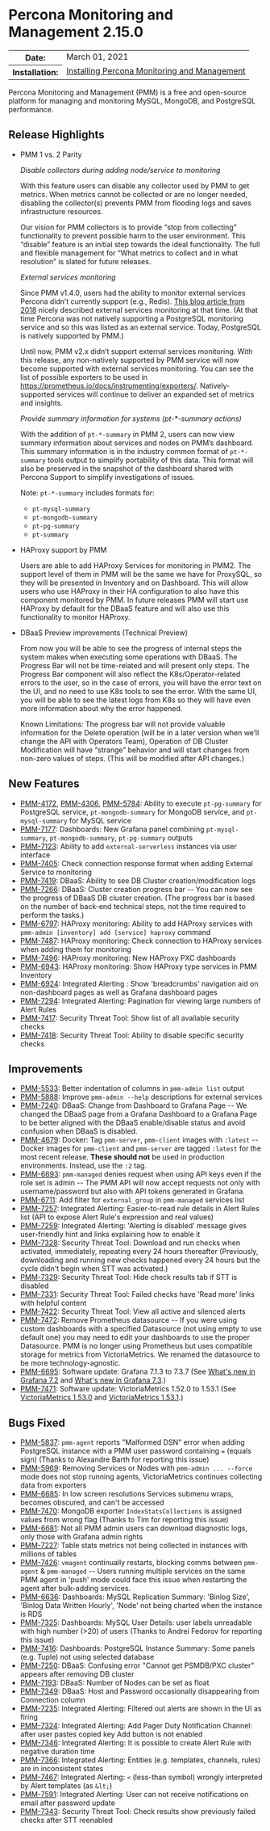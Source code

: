 # Percona Monitoring and Management 2.15.0

<table class="docutils field-list" frame="void" rules="none">
  <colgroup>
    <col class="field-name">
    <col class="field-body">
  </colgroup>
  <tbody valign="top">
    <tr class="field-odd field">
      <th class="field-name">Date:</th>
      <td class="field-body">March 01, 2021</td>
    </tr>
    <tr class="field-even field">
      <th class="field-name">Installation:</th>
      <td class="field-body">
        <a class="reference external" href="https://www.percona.com/software/pmm/quickstart">Installing Percona Monitoring and Management</a></td>
    </tr>
  </tbody>
</table>

Percona Monitoring and Management (PMM) is a free and open-source platform for managing and monitoring MySQL, MongoDB, and PostgreSQL performance.

## Release Highlights

- PMM 1 vs. 2 Parity

	_Disable collectors during adding node/service to monitoring_

	With this feature users can disable any collector used by PMM to get metrics. When metrics cannot be collected or are no longer needed, disabling the collector(s) prevents PMM from flooding logs and saves infrastructure resources.

	Our vision for PMM collectors is to provide “stop from collecting” functionality to prevent possible harm to the user environment. This “disable” feature is an initial step towards the ideal functionality. The full and flexible management for “What metrics to collect and in what resolution” is slated for future releases.

	_External services monitoring_

	Since PMM v1.4.0, users had the ability to monitor external services Percona didn’t currently support (e.g., Redis). [This blog article from 2018](https://www.percona.com/blog/2018/02/12/percona-monitoring-management-pmm-support-external-monitoring-services-yes/) nicely described external services monitoring at that time. (At that time Percona was not natively supporting a PostgreSQL monitoring service and so this was listed as an external service. Today, PostgreSQL is natively supported by PMM.)

	Until now, PMM v2.x didn’t support external services monitoring. With this release, any non-natively supported by PMM service will now become supported with external services monitoring. You can see the list of possible exporters to be used in <https://prometheus.io/docs/instrumenting/exporters/>. Natively-supported services will continue to deliver an expanded set of metrics and insights.

	_Provide summary information for  systems  (pt-*-summary actions)_

	With the addition of `pt-*-summary` in PMM 2, users can now view summary information about services and nodes on PMM’s dashboard. This summary information is in the industry common format of `pt-*-summary` tools output to simplify portability of this data. This format will also be preserved in the snapshot of the dashboard shared with Percona Support to simplify investigations of issues.

	Note: `pt-*-summary` includes formats for:

	- `pt-mysql-summary`
	- `pt-mongodb-summary`
	- `pt-pg-summary`
	- `pt-summary`

- HAProxy support by PMM

	Users are able to add HAProxy Services for monitoring in PMM2. The support level of them in PMM will be the same we have for ProxySQL, so they will be presented in Inventory and on Dashboard. This will allow users who use HAProxy in their HA configuration to also have this component monitored by PMM. In future releases PMM will start use HAProxy by default for the DBaaS feature and will also use this functionality to monitor HAProxy.

- DBaaS Preview improvements (Technical  Preview)

	From now you will be able to see the progress of internal steps the system makes when executing some operations with DBaaS. The Progress Bar will not be time-related and will present only steps. The Progress Bar component will also reflect the K8s/Operator-related errors to the user, so in the case of errors, you will have the error text on the UI, and no need to use K8s tools to see the error. With the same UI, you will be able to see the latest logs from K8s so they will have even more information about why the error happened.

	Known Limitations: The progress bar will not provide valuable information for the Delete operation (will be in a later version when we’ll change the API with Operators Team), Operation of DB Cluster Modification will have “strange” behavior and will start changes from non-zero values of steps. (This will be modified after API changes.)

## New Features

* [PMM-4172](https://jira.percona.com/browse/PMM-4172), [PMM-4306](https://jira.percona.com/browse/PMM-4306), [PMM-5784](https://jira.percona.com/browse/PMM-5784): Ability to execute `pt-pg-summary` for PostgreSQL service, `pt-mongodb-summary` for MongoDB service, and `pt-mysql-summary` for MySQL service
* [PMM-7177](https://jira.percona.com/browse/PMM-7177): Dashboards: New Grafana panel combining `pt-mysql-summary`, `pt-mongodb-summary`, `pt-pg-summary` outputs
* [PMM-7123](https://jira.percona.com/browse/PMM-7123): Ability to add `external-serverless` instances via user interface
* [PMM-7405](https://jira.percona.com/browse/PMM-7405): Check connection response format when adding External Service to monitoring
* [PMM-7419](https://jira.percona.com/browse/PMM-7419): DBaaS: Ability to see DB Cluster creation/modification logs
* [PMM-7266](https://jira.percona.com/browse/PMM-7266): DBaaS: Cluster creation progress bar -- You can now see the progress of DBaaS DB cluster creation. (The progress bar is based on the number of back-end technical steps, not the time required to perform the tasks.)
* [PMM-6797](https://jira.percona.com/browse/PMM-6797): HAProxy monitoring: Ability to add HAProxy services with `pmm-admin [inventory] add [service] haproxy` command
* [PMM-7487](https://jira.percona.com/browse/PMM-7487): HAProxy monitoring: Check connection to HAProxy services when adding them for monitoring
* [PMM-7496](https://jira.percona.com/browse/PMM-7496): HAProxy monitoring: New HAProxy PXC dashboards
* [PMM-6943](https://jira.percona.com/browse/PMM-6943): HAProxy monitoring: Show HAProxy type services in PMM Inventory
* [PMM-6924](https://jira.percona.com/browse/PMM-6924): Integrated Alerting : Show 'breadcrumbs' navigation aid on non-dashboard pages as well as Grafana dashboard pages
* [PMM-7294](https://jira.percona.com/browse/PMM-7294): Integrated Alerting: Pagination for viewing large numbers of Alert Rules
* [PMM-7417](https://jira.percona.com/browse/PMM-7417): Security Threat Tool: Show list of all available security checks
* [PMM-7418](https://jira.percona.com/browse/PMM-7418): Security Threat Tool: Ability to disable specific security checks



## Improvements

* [PMM-5533](https://jira.percona.com/browse/PMM-5533): Better indentation of columns in `pmm-admin list` output
* [PMM-5888](https://jira.percona.com/browse/PMM-5888): Improve `pmm-admin --help` descriptions for external services
* [PMM-7240](https://jira.percona.com/browse/PMM-7240): DBaaS: Change from Dashboard to Grafana Page -- We changed the DBaaS page from a Grafana Dashboard to a Grafana Page to be better aligned with the DBaaS enable/disable status and avoid confusion when DBaaS is disabled.
* [PMM-4679](https://jira.percona.com/browse/PMM-4679): Docker: Tag `pmm-server`, `pmm-client` images with `:latest` -- Docker images for `pmm-client` and `pmm-server` are tagged `:latest` for the most recent release. **These should not** be used in production environments. Instead, use the `:2` tag.
* [PMM-6693](https://jira.percona.com/browse/PMM-6693): `pmm-managed` denies request when using API keys even if the role set is admin -- The PMM API will now accept requests not only with username/password but also with API tokens generated in Grafana.
* [PMM-6711](https://jira.percona.com/browse/PMM-6711): Add filter for `external_group` in `pmm-managed` services list
* [PMM-7257](https://jira.percona.com/browse/PMM-7257): Integrated Alerting: Easier-to-read rule details in Alert Rules list (API to expose Alert Rule's expression and real values)
* [PMM-7259](https://jira.percona.com/browse/PMM-7259): Integrated Alerting: 'Alerting is disabled' message gives user-friendly hint and links explaining how to enable it
* [PMM-7328](https://jira.percona.com/browse/PMM-7328): Security Threat Tool: Download and run checks when activated, immediately, repeating every 24 hours thereafter (Previously, downloading and running new checks happened every 24 hours but the cycle didn't begin when STT was activated.)
* [PMM-7329](https://jira.percona.com/browse/PMM-7329): Security Threat Tool: Hide check results tab if STT is disabled
* [PMM-7331](https://jira.percona.com/browse/PMM-7331): Security Threat Tool: Failed checks have 'Read more' links with helpful content
* [PMM-7422](https://jira.percona.com/browse/PMM-7422): Security Threat Tool: View all active and silenced alerts
* [PMM-7472](https://jira.percona.com/browse/PMM-7472): Remove Prometheus datasource -- If you were using custom dashboards with a specified Datasource (not using empty to use default one) you may need to edit your dashboards to use the proper Datasource. PMM is no longer using Prometheus but uses compatible storage for metrics from VictoriaMetrics. We renamed the datasource to be more technology-agnostic.
* [PMM-6695](https://jira.percona.com/browse/PMM-6695): Software update: Grafana 7.1.3 to 7.3.7 (See [What's new in Grafana 7.2](https://grafana.com/docs/grafana/latest/whatsnew/whats-new-in-v7-2) and [What's new in Grafana 7.3](https://grafana.com/docs/grafana/latest/whatsnew/whats-new-in-v7-3/).)
* [PMM-7471](https://jira.percona.com/browse/PMM-7471): Software update: VictoriaMetrics 1.52.0 to 1.53.1 (See [VictoriaMetrics 1.53.0](https://github.com/VictoriaMetrics/VictoriaMetrics/releases/tag/v1.53.0) and [VictoriaMetrics 1.53.1](https://github.com/VictoriaMetrics/VictoriaMetrics/releases/tag/v1.53.1).)



## Bugs Fixed

* [PMM-5837](https://jira.percona.com/browse/PMM-5837): `pmm-agent` reports "Malformed DSN" error when adding PostgreSQL instance with a PMM user password containing `=` (equals sign) (Thanks to Alexandre Barth for reporting this issue)
* [PMM-5969](https://jira.percona.com/browse/PMM-5969): Removing Services or Nodes with `pmm-admin ... --force` mode does not stop running agents, VictoriaMetrics continues collecting data from exporters
* [PMM-6685](https://jira.percona.com/browse/PMM-6685): In low screen resolutions Services submenu wraps, becomes obscured, and can't be accessed
* [PMM-7470](https://jira.percona.com/browse/PMM-7470): MongoDB exporter `IndexStatsCollections` is assigned values from wrong flag (Thanks to Tim for reporting this issue)
* [PMM-6681](https://jira.percona.com/browse/PMM-6681): Not all PMM admin users can download diagnostic logs, only those with Grafana admin rights
* [PMM-7227](https://jira.percona.com/browse/PMM-7227): Table stats metrics not being collected in instances with millions of tables
* [PMM-7426](https://jira.percona.com/browse/PMM-7426): `vmagent` continually restarts, blocking comms between `pmm-agent` & `pmm-managed` -- Users running multiple services on the same PMM agent in 'push' mode could face this issue when restarting the agent after bulk-adding services.
* [PMM-6636](https://jira.percona.com/browse/PMM-6636): Dashboards: MySQL Replication Summary: 'Binlog Size', 'Binlog Data Written Hourly', 'Node' not being charted when the instance is RDS
* [PMM-7325](https://jira.percona.com/browse/PMM-7325): Dashboards: MySQL User Details: user labels unreadable with high number (>20) of users (Thanks to Andrei Fedorov for reporting this issue)
* [PMM-7416](https://jira.percona.com/browse/PMM-7416): Dashboards: PostgreSQL Instance Summary: Some panels (e.g. Tuple) not using selected database
* [PMM-7250](https://jira.percona.com/browse/PMM-7250): DBaaS: Confusing error "Cannot get PSMDB/PXC cluster" appears after removing DB cluster
* [PMM-7193](https://jira.percona.com/browse/PMM-7193):	DBaaS: Number of Nodes can be set as float
* [PMM-7349](https://jira.percona.com/browse/PMM-7349): DBaaS: Host and Password occasionally disappearing from Connection column
* [PMM-7235](https://jira.percona.com/browse/PMM-7235): Integrated Alerting: Filtered out alerts are shown in the UI as firing
* [PMM-7324](https://jira.percona.com/browse/PMM-7324): Integrated Alerting: Add Pager Duty Notification Channel: after user pastes copied key Add button is not enabled
* [PMM-7346](https://jira.percona.com/browse/PMM-7346): Integrated Alerting: It is possible to create Alert Rule with negative duration time
* [PMM-7366](https://jira.percona.com/browse/PMM-7366): Integrated Alerting: Entities (e.g. templates, channels, rules) are in inconsistent states
* [PMM-7467](https://jira.percona.com/browse/PMM-7467): Integrated Alerting: `<` (less-than symbol) wrongly interpreted by Alert templates (as `&lt;`)
* [PMM-7591](https://jira.percona.com/browse/PMM-7591): Integrated Alerting: User can not receive notifications on email after password update
* [PMM-7343](https://jira.percona.com/browse/PMM-7343): Security Threat Tool: Check results show previously failed checks after STT reenabled
